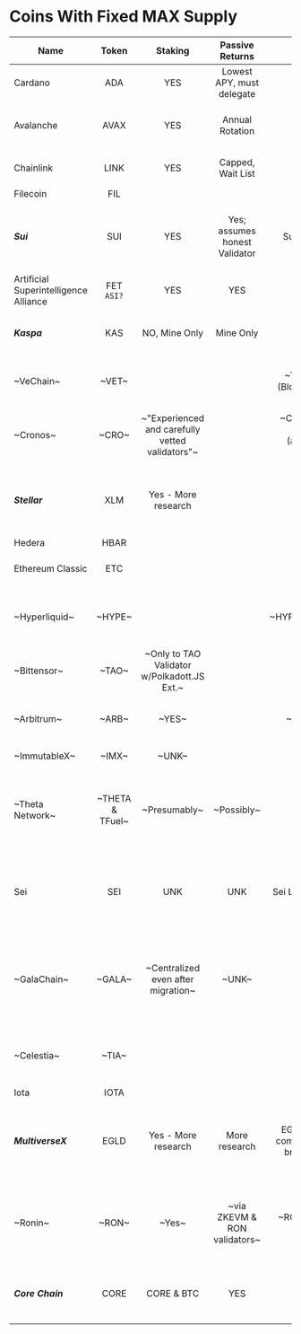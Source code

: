 # Coins With Fixed MAX Supply

| Name                                       | Token             | Staking                                          | Passive Returns                | Network                                           | Max Supply                             | Acceptable Tokenomics              | Whitepaper                                                                                                                                                                         |   Type/Notes                                                                                 |
| ------                                     |  :-----:          | :-------:                                        | :---------------:              | :-------:                                         | :----------:                           | :----------:                       | :-------:                                                                                                                                                                          | -------------                                                                                |
| Cardano                                    | ADA               | YES                                              | Lowest APY, must delegate      | Cardano                                           | 45,000,000,000                         | Nope, already in it                |  Maybe -> [1](https://docs.cardano.org/about-cardano/contributions/) - [2](https://arxiv.org/pdf/2012.15254.pdf)                                                                   | POS, ecosystem                                                                               |                 
| Avalanche                                  | AVAX              | YES                                              | Annual Rotation                |   ERC                                             | 720,000,000                            |                                    |  [Link](https://cdn.prod.website-files.com/5d80307810123f5ffbb34d6e/6008d7bbf8b10d1eb01e7e16_Avalanche%20Platform%20Whitepaper.pdf) - [Other](https://www.avalabs.org/whitepapers) | EVM -- 3-chains -- UTXO & Accounting -- ecosystem                                            |
| Chainlink                                  | LINK              | YES                                              | Capped, Wait List              |   ERC                                             | 1,000,000,000                          |                                    |  [Download](https://research.chain.link/whitepaper-v2.pdf)                                                                                                                         | Layer-0-ish -- Check Tokenomics                                                              |
| Filecoin                                   | FIL               |                                                  |                                |                                                   | 1,959,768,458                          |                                    |  [Download](https://filecoin.io/filecoin.pdf)                                                                                                                                      | Storage                                                                                      |
| **_Sui_**                                  | SUI               | YES                                              | Yes; assumes honest Validator  | Sui & Bridges                                     | 10,000,000,000                         | _**LOOKUP**_                       |  [1](https://docs.sui.io/paper/sui.pdf) - [2](https://docs.sui.io/paper/tokenomics.pdf)                                                                                            | No burn -- EVM -- Permissionless -- S-contracts -- Native storage -- Tokenomics?             |
| Artificial Superintelligence Alliance      | FET <br>`ASI?`    | YES                                              | YES                            | ERC/BNB                                           | 2,719,493,896 <br> `New tokenomics ?`  | `WAITING NO TRANSITION`            |  [1](https://fetch.ai/blog/fetch-ai-economics-white-paper) - [2](https://docs.superintelligence.io/artificial-superintelligence-alliance)                                          | `WAITING`                                                                                    | 
| **_Kaspa_**                                | KAS               | NO, Mine Only                                    | Mine Only                      | Kaspa                                             | 28,704,026,601                         | `Fair Launch`<br> no pre-mine      |  [Library](https://kaspa.org/publications/)                                                                                                                                        | PoW -- Permisionless -- Lightweight -- Evolving-DAG                                          |
| ~VeChain~                                  | ~VET~             |                                                  |                                | ~THORchain (Blockchain X)~                        | ~86,712,634,466~                       |                                    |  ~[Download](https://www.vechain.org/assets/whitepaper/whitepaper-1-0.pdf)~                                                                                                        | ~On THORchain -- Supply tracking -- NO THANKS~                                               |
| ~Cronos~                                   | ~CRO~             | ~"Experienced and carefully vetted validators"~  |                                | ~Chronos POS Chain <br> (aka Chain) <br> & IBC~   | ~30,000,000,000~                       |                                    |  ~[Link](https://whitepaper.cronos.org/)~                                                                                                                                          | ~Permissioned validators -- Web3-oriented -- Formerly Crypto.com~                            |
| **_Stellar_**                              | XLM               | Yes - More research                              |                                |                                                   | 50,001,786,911                         |                                    |  [Download](https://cdn.sanity.io/files/e2r40yh6/production-i18n/39856a57fa0c6e7d646b7db88f48f17688693fe4.pdf?dl=stellar-consensus-protocol.pdf)                                   | Stellar CP -- Federated Byzantine Agreement System -- Quorum Slices                          |                   
| Hedera                                     | HBAR              |                                                  |                                |                                                   | 50,000,000,000                         |                                    |  [Library](https://hedera.com/papers)                                                                                                                                              | `ON lIST TO READ`                                                                            |
| Ethereum Classic                           | ETC               |                                                  |                                |                                                   | 210,700,000                            |                                    |  [Library](https://ethereumclassic.org/knowledge/foundation)                                                                                                                       | `ON LIST` -- Claims to use ETH WP                                                            |
| ~Hyperliquid~                              | ~HYPE~            |                                                  |                                | ~HYPER/ETH/ARB~                                   | ~1,000,000,000~                        | ~UNK~                              |  ~[Gitbook](https://hyperliquid.gitbook.io/hyperliquid-docs)~                                                                                                                      | ~Uses 3-chains -- ETH gas -- requires wrap(s) -- **OR** -- bridging~                         |
| ~Bittensor~                                | ~TAO~             | ~Only to TAO Validator w/Polkadott.JS Ext.~      |                                | ~UNK~                                             | ~21,000,000~                           |                                    |  ~[Link](https://bittensor.com/whitepaper)~                                                                                                                                        | ~Staking via Polkadot.js -- DOT gov affects TAO?~                                            |
| ~Arbitrum~                                 | ~ARB~             | ~YES~                                            |                                | ~ERC/ARB~                                         | ~10,000,000,000~                       |                                    | ~[Git](https://docs.arbitrum.io/welcome/get-started)~                                                                                                                              | ~L2 of ETH -- EMV -- reuqires wrap(s) -- **OR** -- bridging~                                 |  
| ~ImmutableX~                                  | ~IMX~               |~UNK~                                                  |                                |                                                   | ~2,000,000,000~                          | ~Eth L2 for NFTs~                                    |  ~[Download](https://uploads-ssl.webflow.com/646557ee455c3e16e4a9bcb3/6499367de527dd82ab7475a3_Immutable%20Whitepaper%20Update%202023%20(3).pdf)~                                    | ~Ethereum L2 for NFTs~                                                                                    |
| ~Theta Network~                              | ~THETA & TFuel~            | ~Presumably~                                                 | ~Possibly~                           |                                                   | ~1,000,000,000~                          |                                    |  ~[Library](https://www.thetatoken.org/docs)~                                                                                                                                        | ~Guardians & Validators & EdgeNodes -- BIG TECH are Elitee Validators -- Unique CDN???~                                                                                    | 
| Sei                                        | SEI               | UNK                                                 | UNK                               | Sei L1 For Trading                                                  | 10,000,000,000                         | UNK                                   |  [Github](https://github.com/sei-protocol/sei-chain/blob/main/whitepaper/Sei_Whitepaper.pdf) - [Web](https://www.sei.io/)                                                          | Icomplete whitepaper download -- Matching Engine -- Smart Cons -- For Trading/DEX/CEX                                                                                    |
| ~GalaChain~                                  | ~GALA~              | ~Centralized even after migration~                                                 | ~UNK~                               |                                                   | ~50,000,000,000~                         |                                    |  ~[Downlaod](https://news.gala.com/wp-content/uploads/2024/10/GalaChain-Decentralization-White-Paper-DRAFT.pdf)~                                                                     | ~Permissioned decentralization -- moving from Hyperledger Fabric -- Validator, Orderers, etc, etc~                                                                                    |
| ~Celestia~                                 | ~TIA~             |                                                  |                                | ~UNK~                                             | ~100,000,000~                          | ~MOSTLY INVESTORS~                 |  ~[Docs](https://docs.celestia.org/) - [1](https://arxiv.org/abs/1905.09274/) - [2](https://arxiv.org/abs/1809.09044/) - [3](https://discovery.ucl.ac.uk/id/eprint/10117245/)~     | ~Tech seems good -- Many investors -- Tokenomics sucks~                                      |
| Iota                                       | IOTA              |                                                  |                                |                                                   | 4,600,000,000                          |                                    |  [Library](https://www.iota.org/foundation/research-papers)                                                                                                                        | `ON LIST`                                                                                    |
| **_MultiverseX_**                          | EGLD              | Yes - More research                              | More research                  | EGLD -- EVM compat -- other bridges avail         | 31,415,926                             |                                    |  [Download](https://files.multiversx.com/multiversx-whitepaper.pdf)                                                                                                                | sPOS - Sharded Node Pools - Appears least centralized -- EVM compat -- K-language -- ZKSNARK future |
| ~Ronin~                                    | ~RON~             | ~Yes~                                            |~via ZKEVM & RON validators~    |~RON/ETH/L2-dapps~                                 | ~1,000,000,000~                        |~Unlikey any good - formerly Axie Infinity | ~[Download](https://docs.roninchain.com/basics/white-paper)~                                                                                                                | ~12 Governing Validators for Ronin & ZKEVM -- 22 Eth bridge operators -- core seems centralized~    |
| **_Core Chain_**                           | CORE              | CORE & BTC                                       | YES                            | CORE                                              | 2,100,000,000                          | _**LOOKUP**_                       |  [Git](https://whitepaper.coredao.org/core-white-paper-v1.0.7)                                                                                                                     | dPoW, dPoS -- Delegate BTC/CORE -- S-contracts -- Ecosystem                                         |


























